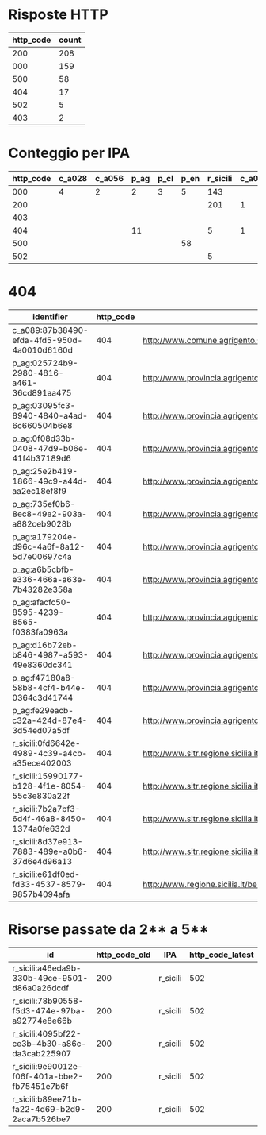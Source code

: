 # Risposte HTTP

| http_code | count |
| --- | --- |
| 200 | 208 |
| 000 | 159 |
| 500 | 58 |
| 404 | 17 |
| 502 | 5 |
| 403 | 2 |

# Conteggio per IPA 

| http_code | c_a028 | c_a056 | p_ag | p_cl | p_en | r_sicili | c_a089 | p_tp |
| --- | --- | --- | --- | --- | --- | --- | --- | --- |
| 000 | 4 | 2 | 2 | 3 | 5 | 143 |  |  |
| 200 |  |  |  |  |  | 201 | 1 | 6 |
| 403 |  |  |  |  |  |  |  | 2 |
| 404 |  |  | 11 |  |  | 5 | 1 |  |
| 500 |  |  |  |  | 58 |  |  |  |
| 502 |  |  |  |  |  | 5 |  |  |

# 404

| identifier | http_code | references |
| --- | --- | --- |
| c_a089:87b38490-efda-4fd5-950d-4a0010d6160d | 404 | http://www.comune.agrigento.sitr.it/ArcGIS/services/Agrigento/Catasto/MapServer/WMSServer? |
| p_ag:025724b9-2980-4816-a461-36cd891aa475 | 404 | http://www.provincia.agrigento.sitr.it/ArcGIS/services/ComuniSicilia/MapServer/WMSServer |
| p_ag:03095fc3-8940-4840-a4ad-6c660504b6e8 | 404 | http://www.provincia.agrigento.sitr.it/ArcGIS/services/IGM50K/MapServer/WMSServer |
| p_ag:0f08d33b-0408-47d9-b06e-41f4b37189d6 | 404 | http://www.provincia.agrigento.sitr.it/ArcGIS/services/Viabilita/MapServer/WMSServer |
| p_ag:25e2b419-1866-49c9-a44d-aa2ec18ef8f9 | 404 | http://www.provincia.agrigento.sitr.it/ArcGIS/services/SIC_ZPS/MapServer/WMSServer |
| p_ag:735ef0b6-8ec8-49e2-903a-a882ceb9028b | 404 | http://www.provincia.agrigento.sitr.it/ArcGIS/services/RD3267idrogeol/MapServer/WMSServer |
| p_ag:a179204e-d96c-4a6f-8a12-5d7e00697c4a | 404 | http://www.provincia.agrigento.sitr.it/ArcGIS/services/toponimi/MapServer/WMSServer |
| p_ag:a6b5cbfb-e336-466a-a63e-7b43282e358a | 404 | http://www.provincia.agrigento.sitr.it/ArcGIS/services/ImpBirdAreas/MapServer/WMSServer |
| p_ag:afacfc50-8595-4239-8565-f0383fa0963a | 404 | http://www.provincia.agrigento.sitr.it/ArcGIS/services/Ortofoto1994_BN/MapServer/WMSServer |
| p_ag:d16b72eb-b846-4987-a593-49e8360dc341 | 404 | http://www.provincia.agrigento.sitr.it/ArcGIS/services/CTR5Kcasmez/MapServer/WMSServer |
| p_ag:f47180a8-58b8-4cf4-b44e-0364c3d41744 | 404 | http://www.provincia.agrigento.sitr.it/ArcGIS/services/CTR_ediz94/MapServer/WMSServer |
| p_ag:fe29eacb-c32a-424d-87e4-3d54ed07a5df | 404 | http://www.provincia.agrigento.sitr.it/ArcGIS/services/CTR_ediz81/MapServer/WMSServer |
| r_sicili:0fd6642e-4989-4c39-a4cb-a35ece402003 | 404 | http://www.sitr.regione.sicilia.it/component/option,com_docman/task,doc_details/gid,24/Itemid,105/ |
| r_sicili:15990177-b128-4f1e-8054-55c3e830a22f | 404 | http://www.sitr.regione.sicilia.it/component/option,com_docman/task,doc_details/gid,24/Itemid,105/ |
| r_sicili:7b2a7bf3-6d4f-46a8-8450-1374a0fe632d | 404 | http://www.sitr.regione.sicilia.it/component/option,com_docman/task,doc_details/gid,24/Itemid,105/ |
| r_sicili:8d37e913-7883-489e-a0b6-37d6e4d96a13 | 404 | http://www.sitr.regione.sicilia.it/component/option,com_docman/task,doc_details/gid,24/Itemid,105/ |
| r_sicili:e61df0ed-fd33-4537-8579-9857b4094afa | 404 | http://www.regione.sicilia.it/beniculturali/dirbenicult/bca/ptpr/pianopaesistico.html |

# Risorse passate da 2** a 5**

| id | http_code_old | IPA | http_code_latest |
| --- | --- | --- | --- |
| r_sicili:a46eda9b-330b-49ce-9501-d86a0a26dcdf | 200 | r_sicili | 502 |
| r_sicili:78b90558-f5d3-474e-97ba-a92774e8e66b | 200 | r_sicili | 502 |
| r_sicili:4095bf22-ce3b-4b30-a86c-da3cab225907 | 200 | r_sicili | 502 |
| r_sicili:9e90012e-f06f-401a-bbe2-fb75451e7b6f | 200 | r_sicili | 502 |
| r_sicili:b89ee71b-fa22-4d69-b2d9-2aca7b526be7 | 200 | r_sicili | 502 |
